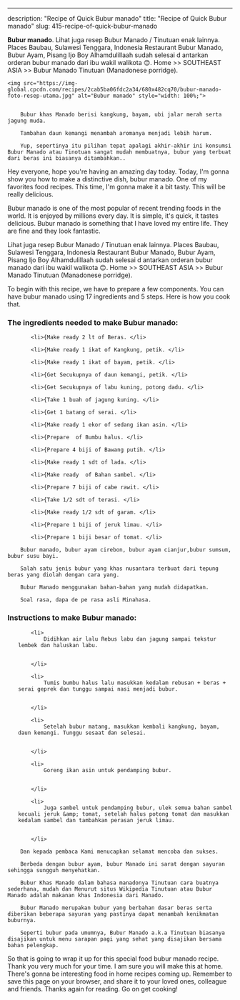 ---
description: "Recipe of Quick Bubur manado"
title: "Recipe of Quick Bubur manado"
slug: 415-recipe-of-quick-bubur-manado

<p>
	<strong>Bubur manado</strong>. 
	Lihat juga resep Bubur Manado / Tinutuan enak lainnya. Places Baubau, Sulawesi Tenggara, Indonesia Restaurant Bubur Manado, Bubur Ayam, Pisang Ijo Boy Alhamdulillaah sudah selesai d antarkan orderan bubur manado dari ibu wakil walikota 😊. Home &gt;&gt; SOUTHEAST ASIA &gt;&gt; Bubur Manado Tinutuan (Manadonese porridge).
</p>
<p>
	
	<img src="https://img-global.cpcdn.com/recipes/2cab5ba06fdc2a34/680x482cq70/bubur-manado-foto-resep-utama.jpg" alt="Bubur manado" style="width: 100%;">
	
	
		Bubur khas Manado berisi kangkung, bayam, ubi jalar merah serta jagung muda.
	
		Tambahan daun kemangi menambah aromanya menjadi lebih harum.
	
		Yup, sepertinya itu pilihan tepat apalagi akhir-akhir ini konsumsi Bubur Manado atau Tinotuan sangat mudah membuatnya, bubur yang terbuat dari beras ini biasanya ditambahkan..
	
</p>
<p>
	Hey everyone, hope you're having an amazing day today. Today, I'm gonna show you how to make a distinctive dish, bubur manado. One of my favorites food recipes. This time, I'm gonna make it a bit tasty. This will be really delicious.
</p>
	
<p>
	Bubur manado is one of the most popular of recent trending foods in the world. It is enjoyed by millions every day. It is simple, it's quick, it tastes delicious. Bubur manado is something that I have loved my entire life. They are fine and they look fantastic.
</p>
<p>
	Lihat juga resep Bubur Manado / Tinutuan enak lainnya. Places Baubau, Sulawesi Tenggara, Indonesia Restaurant Bubur Manado, Bubur Ayam, Pisang Ijo Boy Alhamdulillaah sudah selesai d antarkan orderan bubur manado dari ibu wakil walikota 😊. Home &gt;&gt; SOUTHEAST ASIA &gt;&gt; Bubur Manado Tinutuan (Manadonese porridge).
</p>

<p>
To begin with this recipe, we have to prepare a few components. You can have bubur manado using 17 ingredients and 5 steps. Here is how you cook that.
</p>

<h3>The ingredients needed to make Bubur manado:</h3>

<ol>
	
		<li>{Make ready 2 lt of Beras. </li>
	
		<li>{Make ready 1 ikat of Kangkung, petik. </li>
	
		<li>{Make ready 1 ikat of bayam, petik. </li>
	
		<li>{Get Secukupnya of daun kemangi, petik. </li>
	
		<li>{Get Secukupnya of labu kuning, potong dadu. </li>
	
		<li>{Take 1 buah of jagung kuning. </li>
	
		<li>{Get 1 batang of serai. </li>
	
		<li>{Make ready 1 ekor of sedang ikan asin. </li>
	
		<li>{Prepare  of Bumbu halus. </li>
	
		<li>{Prepare 4 biji of Bawang putih. </li>
	
		<li>{Make ready 1 sdt of lada. </li>
	
		<li>{Make ready  of Bahan sambel. </li>
	
		<li>{Prepare 7 biji of cabe rawit. </li>
	
		<li>{Take 1/2 sdt of terasi. </li>
	
		<li>{Make ready 1/2 sdt of garam. </li>
	
		<li>{Prepare 1 biji of jeruk limau. </li>
	
		<li>{Prepare 1 biji besar of tomat. </li>
	
</ol>
<p>
	
		Bubur manado, bubur ayam cirebon, bubur ayam cianjur,bubur sumsum, bubur susu bayi.
	
		Salah satu jenis bubur yang khas nusantara terbuat dari tepung beras yang diolah dengan cara yang.
	
		Bubur Manado menggunakan bahan-bahan yang mudah didapatkan.
	
		Soal rasa, dapa de pe rasa asli Minahasa.
	
</p>

<h3>Instructions to make Bubur manado:</h3>

<ol>
	
		<li>
			Didihkan air lalu Rebus labu dan jagung sampai tekstur lembek dan haluskan labu.
			
			
		</li>
	
		<li>
			Tumis bumbu halus lalu masukkan kedalam rebusan + beras + serai geprek dan tunggu sampai nasi menjadi bubur.
			
			
		</li>
	
		<li>
			Setelah bubur matang, masukkan kembali kangkung, bayam, daun kemangi. Tunggu sesaat dan selesai.
			
			
		</li>
	
		<li>
			Goreng ikan asin untuk pendamping bubur.
			
			
		</li>
	
		<li>
			Juga sambel untuk pendamping bubur, ulek semua bahan sambel kecuali jeruk &amp; tomat, setelah halus potong tomat dan masukkan kedalam sambel dan tambahkan perasan jeruk limau.
			
			
		</li>
	
</ol>

<p>
	
		Dan kepada pembaca Kami menucapkan selamat mencoba dan sukses.
	
		Berbeda dengan bubur ayam, bubur Manado ini sarat dengan sayuran sehingga sungguh menyehatkan.
	
		Bubur Khas Manado dalam bahasa manadonya Tinutuan cara buatnya sederhana, mudah dan Menurut situs Wikipedia Tinutuan atau Bubur Manado adalah makanan khas Indonesia dari Manado.
	
		Bubur Manado merupakan bubur yang berbahan dasar beras serta diberikan beberapa sayuran yang pastinya dapat menambah kenikmatan buburnya.
	
		Seperti bubur pada umumnya, Bubur Manado a.k.a Tinutuan biasanya disajikan untuk menu sarapan pagi yang sehat yang disajikan bersama bahan pelengkap.
	
</p>

<p>
	So that is going to wrap it up for this special food bubur manado recipe. Thank you very much for your time. I am sure you will make this at home. There's gonna be interesting food in home recipes coming up. Remember to save this page on your browser, and share it to your loved ones, colleague and friends. Thanks again for reading. Go on get cooking!
</p>

